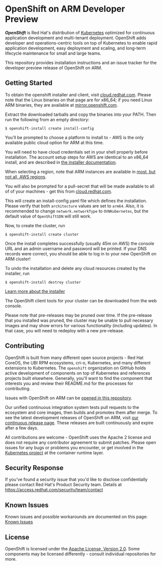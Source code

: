 OpenShift on ARM Developer Preview
==================================

***OpenShift*** is Red Hat's distribution of [Kubernetes](https://kubernetes.io) optimized for continuous application development and multi-tenant deployment. OpenShift adds developer and operations-centric tools on top of Kubernetes to enable rapid application development, easy deployment and scaling, and long-term lifecycle maintenance for small and large teams.

This repository provides installation instructions and an issue tracker for the developer preview release of OpenShift on ARM.


Getting Started
---------------

To obtain the openshift installer and client, visit [cloud.redhat.com](https://cloud.redhat.com/openshift/install/aws/arm).  Please note that the Linux binaries on that page are for x86_64; if you need Linux ARM binaries, they are available at [mirror.openshift.com](https://mirror.openshift.com/pub/openshift-v4/aarch64/clients/ocp-dev-preview/pre-release/).

Extract the downloaded tarballs and copy the binaries into your PATH. Then run the following from an empty directory:

```
$ openshift-install create install-config
```

You'll be prompted to choose a platform to install to - AWS is the only available public cloud option for ARM at this time.

You will need to have cloud credentials set in your shell properly before installation.  The account setup steps for AWS are identical to an x86_64 install, and are described in [the installer documentation](https://github.com/openshift/installer/tree/master/docs/user/aws#readme).

When selecting a region, note that ARM instances are available in [most, but not all, AWS regions](https://aws.amazon.com/about-aws/whats-new/2021/02/aws-graviton2-m6g-c6g-r6g-instances-available-additional-regions/).

You will also be prompted for a pull-secret that will be made available to all of of your machines - get this from [cloud.redhat.com](https://cloud.redhat.com/openshift/install/aws/arm).

This will create an install-config.yaml file which defines the installation.  Please verify that both `architecture` values are set to `arm64`.  Also, it is recommended to change `network.networkType` to `OVNKubernetes`, but the default value of `OpenShiftSDN` will still work.

Now, to create the cluster, run

```
$ openshift-install create cluster
```

Once the install completes successfully (usually 45m on AWS) the console URL and an admin username and password will be printed. If your DNS records were correct, you should be able to log in to your new OpenShift on ARM cluster!

To undo the installation and delete any cloud resources created by the installer, run

```
$ openshift-install destroy cluster
```

[Learn more about the installer](https://github.com/openshift/installer/blob/master/docs/user/overview.md)

The OpenShift client tools for your cluster can be downloaded from the web console.

Please note that pre-releases may be pruned over time. If the pre-release that you installed was pruned, the cluster may be unable to pull necessary images and may show errors for various functionality (including updates). In that case, you will need to redeploy with a new pre-release.


Contributing
------------

OpenShift is built from many different open source projects - Red Hat CoreOS, the UBI RPM ecosystems, cri-o, Kubernetes, and many different extensions to Kubernetes. The `openshift` organization on GitHub holds active development of components on top of Kubernetes and references projects built elsewhere. Generally, you'll want to find the component that interests you and review their README.md for the processes for contributing.

Issues with OpenShift on ARM can be [opened in this repository](https://github.com/openshift/ocp-on-arm/issues).

Our unified continuous integration system tests pull requests to the ecosystem and core images, then builds and promotes them after merge. To see the latest development releases of OpenShift on ARM, visit [our continuous release page](https://arm64.ocp.releases.ci.openshift.org/). These releases are built continuously and expire after a few days.

All contributions are welcome - OpenShift uses the Apache 2 license and does not require any contributor agreement to submit patches.  Please open issues for any bugs or problems you encounter, or get involved in the [Kubernetes project](https://github.com/kubernetes/kubernetes) at the container runtime layer.


Security Response
-----------------
If you've found a security issue that you'd like to disclose confidentially
please contact Red Hat's Product Security team. Details at
https://access.redhat.com/security/team/contact


Known Issues
------------
Known issues and possible workarounds are documented on this page:
[Known Issues](./KNOWN_ISSUES.md)


License
-------
OpenShift is licensed under the [Apache License, Version 2.0](http://www.apache.org/licenses/). Some components may be licensed differently - consult individual repositories for more.
